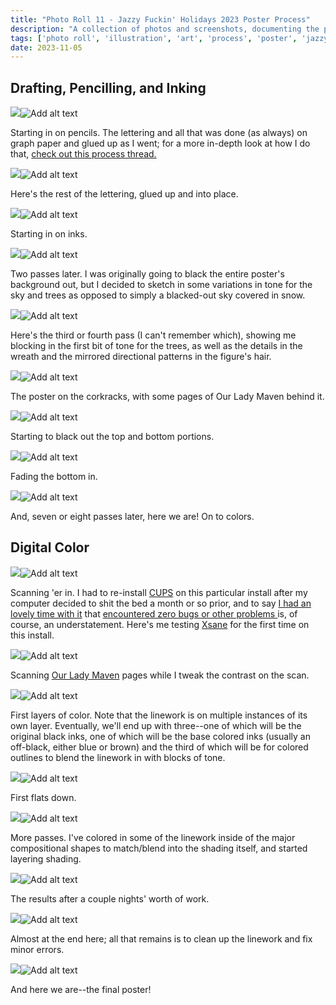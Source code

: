 ```yaml
---
title: "Photo Roll 11 - Jazzy Fuckin' Holidays 2023 Poster Process"
description: "A collection of photos and screenshots, documenting the process behind the 2023 Jazzy Fuckin' Holidays poster." 
tags: ['photo roll', 'illustration', 'art', 'process', 'poster', 'jazzy fuckin holidays', 'jazz', 'radio', 'datafruits']
date: 2023-11-05
---
```


## Drafting, Pencilling, and Inking

<div class="floatcenter caption">
  <p><img tabindex=1 src="/photo/011/01.jpg" /><span class="f"><img src="/photo/011/01.jpg" alt="Add alt text"/></span></p>
  <p> Starting in on pencils. The lettering and all that was done (as always) on graph paper and glued up as I went; for a more in-depth look at how I do that, <a href="/post/photoroll09"> check out this process thread.</a> </p>
</div>
<div class="floatcenter caption">
  <p><img tabindex=1 src="/photo/011/02.jpg" /><span class="f"><img src="/photo/011/02.jpg" alt="Add alt text"/></span></p>
  <p> Here's the rest of the lettering, glued up and into place.</a> </p>
</div>
<div class="floatcenter caption">
  <p><img tabindex=1 src="/photo/011/03.jpg" /><span class="f"><img src="/photo/011/03.jpg" alt="Add alt text"/></span></p>
  <p> Starting in on inks. </p>
</div>
<div class="floatcenter caption">
  <p><img tabindex=1 src="/photo/011/04.jpg" /><span class="f"><img src="/photo/011/04.jpg" alt="Add alt text"/></span></p>
  <p> Two passes later. I was originally going to black the entire poster's background out, but I decided to sketch in some variations in tone for the sky and trees as opposed to simply a blacked-out sky covered in snow.</a></p>
</div>
<div class="floatcenter caption">
  <p><img tabindex=1 src="/photo/011/05.jpg" /><span class="f"><img src="/photo/011/05.jpg" alt="Add alt text"/></span></p>
  <p> Here's the third or fourth pass (I can't remember which), showing me blocking in the first bit of tone for the trees, as well as the details in the wreath and the mirrored directional patterns in the figure's hair. </a> </p>
</div>
<div class="floatcenter caption">
  <p><img tabindex=1 src="/photo/011/06.jpg" /><span class="f"><img src="/photo/011/06.jpg" alt="Add alt text"/></span></p>
  <p> The poster on the corkracks, with some pages of Our Lady Maven behind it. </p>
</div>
<div class="floatcenter caption">
  <p><img tabindex=1 src="/photo/011/07.jpg" /><span class="f"><img src="/photo/011/07.jpg" alt="Add alt text"/></span></p>
  <p> Starting to black out the top and bottom portions. </p>
</div>
<div class="floatcenter caption">
  <p><img tabindex=1 src="/photo/011/08.jpg" /><span class="f"><img src="/photo/011/08.jpg" alt="Add alt text"/></span></p>
  <p> Fading the bottom in.</p>
</div>
<div class="floatcenter caption">
  <p><img tabindex=1 src="/photo/011/09.jpg" /><span class="f"><img src="/photo/011/09.jpg" alt="Add alt text"/></span></p>
  <p> And, seven or eight passes later, here we are! On to colors.  </p>
</div>

## Digital Color

<div class="floatcenter caption">
  <p><img tabindex=1 src="/photo/011/c1.png" /><span class="f"><img src="/photo/011/c1.png" alt="Add alt text"/></span></p>
  <p> Scanning 'er in. I had to re-install <a href="https://openprinting.github.io/cups/">CUPS</a> on this particular install after my computer decided to shit the bed a month or so prior, and to say <a href="https://defcon.social/@sarahallenreed/111347788852631697">I had an lovely time with it</a> that <a href="https://defcon.social/@sarahallenreed/111347868936733867">encountered zero bugs or other problems </a>is, of course, an understatement. Here's me testing <a href="http://www.sane-project.org/">Xsane</a> for the first time on this install.</p>
</div>
<div class="floatcenter caption">
  <p><img tabindex=1 src="/photo/011/c2.png" /><span class="f"><img src="/photo/011/c2.png" alt="Add alt text"/></span></p>
  <p> Scanning <a href="https://ourladymaven.com">Our Lady Maven</a> pages while I tweak the contrast on the scan. </p>
</div>
<div class="floatcenter caption">
  <p><img tabindex=1 src="/photo/011/c3.png" /><span class="f"><img src="/photo/011/c3.png" alt="Add alt text"/></span></p>
  <p> First layers of color. Note that the linework is on multiple instances of its own layer. Eventually, we'll end up with three--one of which will be the original black inks, one of which will be the base colored inks (usually an off-black, either blue or brown) and the third of which will be for colored outlines to blend the linework in with blocks of tone. </p>
</div>
<div class="floatcenter caption">
  <p><img tabindex=1 src="/photo/011/c4.png" /><span class="f"><img src="/photo/011/c4.png" alt="Add alt text"/></span></p>
  <p> First flats down. </p>
</div>
<div class="floatcenter caption">
  <p><img tabindex=1 src="/photo/011/c5.png" /><span class="f"><img src="/photo/011/c5.png" alt="Add alt text"/></span></p>
  <p> More passes. I've colored in some of the linework inside of the major compositional shapes to match/blend into the shading itself, and started layering shading. </p>
</div>
<div class="floatcenter caption">
  <p><img tabindex=1 src="/photo/011/c6.png" /><span class="f"><img src="/photo/011/c6.png" alt="Add alt text"/></span></p>
  <p> The results after a couple nights' worth of work. </p>
</div>
<div class="floatcenter caption">
  <p><img tabindex=1 src="/photo/011/c7.png" /><span class="f"><img src="/photo/011/c7.png" alt="Add alt text"/></span></p>
  <p> Almost at the end here; all that remains is to clean up the linework and fix minor errors. </p>
</div>
<div class="floatcenter caption">
  <p><img tabindex=1 src="/photo/011/c8.png" /><span class="f"><img src="/photo/011/c8.png" alt="Add alt text"/></span></p>
  <p> And here we are--the final poster! </p>
</div>